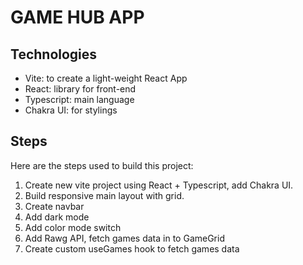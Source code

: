 # GAME HUB APP

## Technologies

- Vite: to create a light-weight React App
- React: library for front-end
- Typescript: main language
- Chakra UI: for stylings

## Steps

Here are the steps used to build this project:

1. Create new vite project using React + Typescript, add Chakra UI.
2. Build responsive main layout with grid.
3. Create navbar
4. Add dark mode
5. Add color mode switch
6. Add Rawg API, fetch games data in to GameGrid
7. Create custom useGames hook to fetch games data
